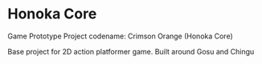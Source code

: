# Honoka Core
Game Prototype Project codename: Crimson Orange (Honoka Core)

Base project for 2D action platformer game.
Built around Gosu and Chingu